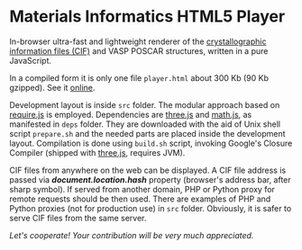 Materials Informatics HTML5 Player
======

In-browser ultra-fast and lightweight renderer of the [crystallographic information files (CIF)](https://en.wikipedia.org/wiki/Crystallographic_Information_File) and VASP POSCAR structures, written in a pure JavaScript.

In a compiled form it is only one file ```player.html``` about 300 Kb (90 Kb gzipped). See it [online](https://tilde.pro/player.html#http://www.nwchem-sw.org/images/Diamond.opt.cif).

Development layout is inside ```src``` folder. The modular approach based on [require.js](http://requirejs.org) is employed. Dependencies are [three.js](https://github.com/mrdoob/three.js) and [math.js](http://mathjs.org), as manifested in ```deps``` folder. They are downloaded with the aid of Unix shell script ```prepare.sh``` and the needed parts are placed inside the development layout. Compilation is done using ```build.sh``` script, invoking Google's Closure Compiler (shipped with [three.js](https://github.com/mrdoob/three.js), requires JVM).

CIF files from anywhere on the web can be displayed. A CIF file address is passed via **_document.location.hash_** property (browser's address bar, after sharp symbol). If served from another domain, PHP or Python proxy for remote requests should be then used. There are examples of PHP and Python proxies (not for production use) in ```src``` folder. Obviously, it is safer to serve CIF files from the same server.

_Let's cooperate! Your contribution will be very much appreciated._
